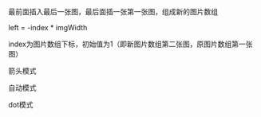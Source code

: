 最前面插入最后一张图，最后面插一张第一张图，组成新的图片数组

left = -index * imgWidth

index为图片数组下标，初始值为1（即新图片数组第二张图，原图片数组第一张图）

箭头模式

自动模式

dot模式

